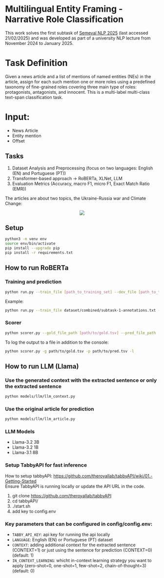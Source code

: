 # Multilingual Entity Framing - Narrative Role Classification

This work solves the first subtask of [Semeval NLP 2025](https://propaganda.math.unipd.it/semeval2025task10/) (last accessed 21/02/2025) and was developed as part of a university NLP lecture from November 2024 to January 2025.

# Task Definition
Given a news article and a list of mentions of named entities (NEs) in the article, assign for each such mention one or more roles using a predefined taxonomy of fine-grained roles covering three main type of roles: protagonists, antagonists, and innocent. This is a multi-label multi-class text-span classification task.

# Input:
- News Article
- Entity mention
- Offset

## Tasks
1. Dataset Analysis and Preprocessing (focus on two languages: English (EN) and Portuguese (PT))
2. Transformer-based approach -> RoBERTa, XLNet, LLM
3. Evaluation Metrics (Accuracy, macro F1, micro F1, Exact Match Ratio (EMR))


The articles are about two topics, the Ukraine-Russia war and Climate Change:
<p align="center">
  <img src="images/wordcloud.png">
</p>

## Setup
```bash
python3 -m venv env
source env/bin/activate
pip install --upgrade pip
pip install -r requirements.txt
```
## How to run RoBERTa
### Training and prediction
```bash
python run.py --train_file [path_to_training_set] --dev_file [path_to_test_set] --output_dir [path_to_logging_dir] --model_name [architecture]
```
Example:
```bash
python run.py --train_file dataset/combined/subtask-1-annotations.txt --dev_file dataset/dev_4_december/EN/subtask-1-annotations.txt --output_dir output/RoBERTa/EN --model_name roberta
```
### Scorer
```bash
python scorer.py --gold_file_path [path/to/gold.tsv] --pred_file_path [path/to/pred.tsv]
```
To log the output to a file in addition to the console:
```bash
python scorer.py -g path/to/gold.tsv -p path/to/pred.tsv -l
```

## How to run LLM (Llama)
### Use the generated context with the extracted sentence or only the extracted sentence
```bash
python models/llm/llm_context.py
```
### Use the original article for prediction
```bash
python models/llm/llm_article.py
```

### LLM Models
- Llama-3.2 3B
- Llama-3.2 1B
- Llama-3.1 8B

### Setup TabbyAPI for fast inference
How to setup tabbyAPI: https://github.com/theroyallab/tabbyAPI/wiki/01.-Getting-Started \
Ensure TabbyAPI is running locally or update the API URL in the code.
1. git clone https://github.com/theroyallab/tabbyAPI
2. cd tabbyAPI/
3. ./start.sh
4. add key to config.env

### Key parameters that can be configured in config/config.env:

- `TABBY_API_KEY`: api key for running the api locally
- `LANGUAGE`: English (EN) or Portuguese (PT) dataset
- `CONTEXT`: adding additional context for the extracted sentence (CONTEXT=1) or just using the sentence for prediction (CONTEXT=0) (default: 1)
- `IN_CONTEXT_LEARNING`: whicht in-context learning strategy you want to apply (zero-shot=0, one-shot=1, few-shot=2, chain-of-thought=3) (default: 0)
